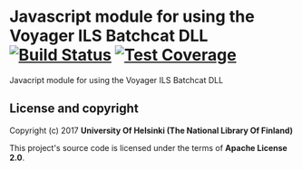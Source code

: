 # Javascript module for using the Voyager ILS Batchcat DLL [![Build Status](https://travis-ci.org/NatLibFi/voyager-batchcat-js.svg)](https://travis-ci.org/NatLibFi/voyager-batchcat-js) [![Test Coverage](https://codeclimate.com/github/NatLibFi/voyager-batchcat-js/badges/coverage.svg)](https://codeclimate.com/github/NatLibFi/voyager-batchcat-js/coverage)

Javacript module for using the Voyager ILS Batchcat DLL

## License and copyright

Copyright (c) 2017 **University Of Helsinki (The National Library Of Finland)**

This project's source code is licensed under the terms of **Apache License 2.0**.
